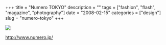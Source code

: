 +++
title = "Numero TOKYO"
description = ""
tags = ["fashion", "flash", "magazine", "photography"]
date = "2008-02-15"
categories = ["design"]
slug = "numero-tokyo"
+++


 

  <div id="screens-thumbs" class="clearfix">
    <div class="txt-center" id="design-submission"><a href="http://www.numero.jp/"><img id='bluga-thumbnail-938' class='bluga-thumbnail large' src='//konigi.com/media/bluga/
wt47f279e2b765d_0.jpg'/></a></div>  
  </div>   
<p><a href="http://www.numero.jp/">http://www.numero.jp/</a></p>




